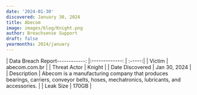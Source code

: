 ```yaml
---
date: '2024-01-30'
discovered: January 30, 2024
title: Abecom
image: images/blog/Knight.png
author: Breachsense Support
draft: false
yearmonths: 2024/january
---
```


| Data Breach Report------------:     |:-------------:    | :-----:|
| Victim      | abecom.com.br      | 
| Threat Actor      | Knight      | 
| Date Discovered      | Jan 30, 2024      | 
| Description      | Abecom is a manufacturing company that produces bearings, carriers, conveyor belts, hoses, mechatronics, lubricants, and accessories.      | 
| Leak Size      | 170GB      | 


